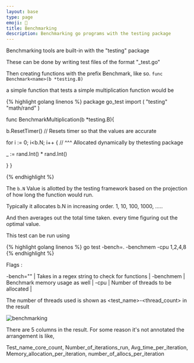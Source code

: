 ```yaml
---
layout: base
type: page
emoji: 🚅
title: Benchmarking
description: Benchmarking go programs with the testing package
---
```


Benchmarking tools are built-in with the "testing" package

These can be done by writing test files of the format  "<x>_test.go"

Then creating functions with the prefix Benchmark, like so. `func Benchmark<name>(b *testing.B)`

a simple function that tests a simple multiplication function would be

{% highlight golang linenos %}
package go_test
import (
"testing"
"math/rand"
)

func BenchmarkMultiplication(b *testing.B){

b.ResetTimer() // Resets timer so that the values are accurate

for i := 0; i<b.N; i++ {
//  ^^^ Allocated dynamically by thetesting package

_ := rand.Int() * rand.Int()

}
}

{% endhighlight %}


The `b.N` Value is allotted by the testing framework based on the projection of how long the function would run.

Typically it allocates b.N in increasing order. 1, 10, 100, 1000, .....

And then averages out the total time taken. every time figuring out the optimal value.

This test can be run using

{% highlight golang linenos %}
go test -bench=. -benchmem -cpu 1,2,4,8
{% endhighlight %}

Flags :


-bench="" | Takes in a regex string to check for functions  |
-benchmem | Benchmark memory usage as well |
-cpu   |  Number of threads to be allocated |


The number of threads used is shown as <test_name>-<thread_count> in the result

![benchmarking](/assets/images/benchmark.png)

There are 5 columns in the result. For some reason it's not annotated the arrangement is like,

Test_name_core_count, Number_of_iterations_run, Avg_time_per_iteration, Memory_allocation_per_iteration, number_of_allocs_per_iteration